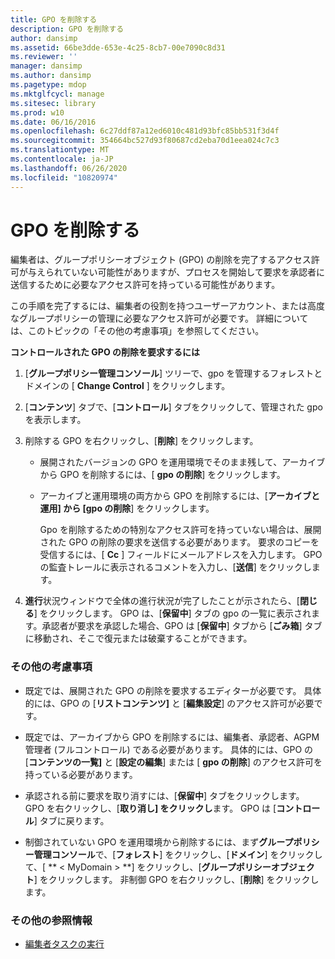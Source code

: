 ```yaml
---
title: GPO を削除する
description: GPO を削除する
author: dansimp
ms.assetid: 66be3dde-653e-4c25-8cb7-00e7090c8d31
ms.reviewer: ''
manager: dansimp
ms.author: dansimp
ms.pagetype: mdop
ms.mktglfcycl: manage
ms.sitesec: library
ms.prod: w10
ms.date: 06/16/2016
ms.openlocfilehash: 6c27ddf87a12ed6010c481d93bfc85bb531f3d4f
ms.sourcegitcommit: 354664bc527d93f80687cd2eba70d1eea024c7c3
ms.translationtype: MT
ms.contentlocale: ja-JP
ms.lasthandoff: 06/26/2020
ms.locfileid: "10820974"
---
```

# GPO を削除する


編集者は、グループポリシーオブジェクト (GPO) の削除を完了するアクセス許可が与えられていない可能性がありますが、プロセスを開始して要求を承認者に送信するために必要なアクセス許可を持っている可能性があります。

この手順を完了するには、編集者の役割を持つユーザーアカウント、または高度なグループポリシーの管理に必要なアクセス許可が必要です。 詳細については、このトピックの「その他の考慮事項」を参照してください。

**コントロールされた GPO の削除を要求するには**

1.  [**グループポリシー管理コンソール**] ツリーで、gpo を管理するフォレストとドメインの [ **Change Control** ] をクリックします。

2.  [**コンテンツ**] タブで、[**コントロール**] タブをクリックして、管理された gpo を表示します。

3.  削除する GPO を右クリックし、[**削除**] をクリックします。

    -   展開されたバージョンの GPO を運用環境でそのまま残して、アーカイブから GPO を削除するには、[ **gpo の削除**] をクリックします。

    -   アーカイブと運用環境の両方から GPO を削除するには、[**アーカイブと運用] から [gpo の削除**] をクリックします。

        Gpo を削除するための特別なアクセス許可を持っていない場合は、展開された GPO の削除の要求を送信する必要があります。 要求のコピーを受信するには、[ **Cc** ] フィールドにメールアドレスを入力します。 GPO の監査トレールに表示されるコメントを入力し、[**送信**] をクリックします。

4.  **進行**状況ウィンドウで全体の進行状況が完了したことが示されたら、[**閉じる**] をクリックします。 GPO は、[**保留中**] タブの gpo の一覧に表示されます。承認者が要求を承認した場合、GPO は [**保留中**] タブから [**ごみ箱**] タブに移動され、そこで復元または破棄することができます。

### その他の考慮事項

-   既定では、展開された GPO の削除を要求するエディターが必要です。 具体的には、GPO の [**リストコンテンツ]** と [**編集設定**] のアクセス許可が必要です。

-   既定では、アーカイブから GPO を削除するには、編集者、承認者、AGPM 管理者 (フルコントロール) である必要があります。 具体的には、GPO の [**コンテンツの一覧]** と [**設定の編集**] または [ **gpo の削除**] のアクセス許可を持っている必要があります。

-   承認される前に要求を取り消すには、[**保留中**] タブをクリックします。 GPO を右クリックし、[**取り消し] をクリックし**ます。 GPO は [**コントロール**] タブに戻ります。

-   制御されていない GPO を運用環境から削除するには、まず**グループポリシー管理コンソール**で、[**フォレスト**] をクリックし、[**ドメイン**] をクリックして、[ ** &lt; MyDomain &gt; **] をクリックし、[**グループポリシーオブジェクト**] をクリックします。 非制御 GPO を右クリックし、[**削除**] をクリックします。

### その他の参照情報

-   [編集者タスクの実行](performing-editor-tasks.md)

 

 





